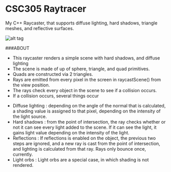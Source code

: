 # CSC305 Raytracer
My C++ Raycaster, that supports diffuse lighting, hard shadows, triangle meshes, and reflective surfaces.

![alt tag](http://i.imgur.com/yczBeY8.png)

###ABOUT 
- This raycaster renders a simple scene with hard shadows, and diffuse lighting 
- The scene is made of up of sphere, triangle, and quad primitives. 
- Quads are constructed via 2 triangles. 
- Rays are emitted from every pixel in the screen in raycastScene() from the view position. 
- The rays check every object in the scene to see if a collision occurs. 
- If a collision occurs, several things occur 
 * Diffuse lighting : depending on the angle of the normal that is calculated, a shading value is assigned to that pixel, depending on the intensity of the light source.
 * Hard shadows : from the point of intersection, the ray checks whether or not it can see every light added to the scene. If it can see the light, it gains light value depending on the intensity of the light. 
  * Reflections : If reflections is enabled on the object, the previous two steps are ignored, and a new ray is cast from the point of intersection, and lighting is calculated from that ray. Rays only bounce once, currently. 
  * Light orbs : Light orbs are a special case, in which shading is not rendered. 
